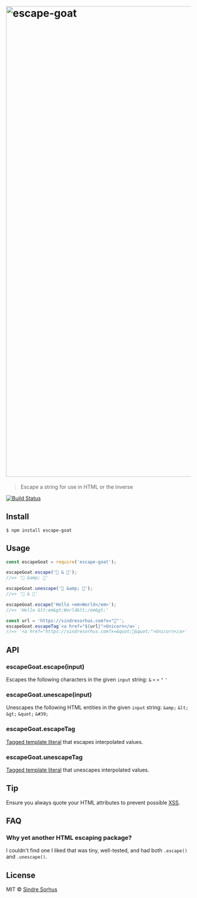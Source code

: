 <h1>
	<img src="logo.jpg" width="1280" alt="escape-goat">
</h1>

> Escape a string for use in HTML or the inverse

[![Build Status](https://travis-ci.org/sindresorhus/escape-goat.svg?branch=master)](https://travis-ci.org/sindresorhus/escape-goat)


## Install

```
$ npm install escape-goat
```


## Usage

```js
const escapeGoat = require('escape-goat');

escapeGoat.escape('🦄 & 🐐');
//=> '🦄 &amp; 🐐'

escapeGoat.unescape('🦄 &amp; 🐐');
//=> '🦄 & 🐐'

escapeGoat.escape('Hello <em>World</em>');
//=> 'Hello &lt;em&gt;World&lt;/em&gt;'

const url = 'https://sindresorhus.com?x="🦄"';
escapeGoat.escapeTag`<a href="${url}">Unicorn</a>`;
//=> '<a href="https://sindresorhus.com?x=&quot;🦄&quot;">Unicorn</a>'
```


## API

### escapeGoat.escape(input)

Escapes the following characters in the given `input` string: `&` `<` `>` `"` `'`

### escapeGoat.unescape(input)

Unescapes the following HTML entities in the given `input` string: `&amp;` `&lt;` `&gt;` `&quot;` `&#39;`

### escapeGoat.escapeTag

[Tagged template literal](https://developer.mozilla.org/en/docs/Web/JavaScript/Reference/Template_literals#Tagged_template_literals) that escapes interpolated values.

### escapeGoat.unescapeTag

[Tagged template literal](https://developer.mozilla.org/en/docs/Web/JavaScript/Reference/Template_literals#Tagged_template_literals) that unescapes interpolated values.

## Tip

Ensure you always quote your HTML attributes to prevent possible [XSS](https://en.wikipedia.org/wiki/Cross-site_scripting).


## FAQ

### Why yet another HTML escaping package?

I couldn't find one I liked that was tiny, well-tested, and had both `.escape()` and `.unescape()`.


## License

MIT © [Sindre Sorhus](https://sindresorhus.com)
